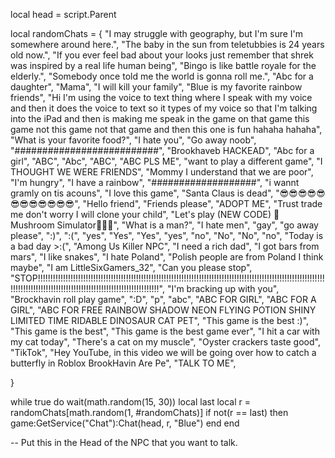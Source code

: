 local head = script.Parent

local randomChats = {
	"I may struggle with geography, but I'm sure I'm somewhere around here.",
	"The baby in the sun from teletubbies is 24 years old now.",
	"If you ever feel bad about your looks just remember that shrek was inspired by a real life human being",
	"Bingo is like battle royale for the elderly.",
	"Somebody once told me the world is gonna roll me.",
	"Abc for a daughter",
	"Mama",
	"I will kill your family",
	"Blue is my favorite rainbow friends",
	"Hi I'm using the voice to text thing where I speak with my voice and then it does the voice to text so it types of my voice so that I'm talking into the iPad and then is making me speak in the game on that game this game not this game not that game and then this one is fun hahaha hahaha",
	"What is your favorite food?",
	"I hate you",
	"Go away noob",
	"##########################",
	"Brookhaveb HACKEAD",
	"Abc for a girl",
	"ABC",
	"Abc",
	"ABC",
	"ABC PLS ME",
	"want to play a different game",
	"I THOUGHT WE WERE FRIENDS",
	"Mommy I understand that we are poor",
	"I'm hungry",
	"I have a rainbow",
	"###################",
	"i wannt gramly on tis acouns",
	"I love this game",
	"Santa Claus is dead",
	"😎😎😎😎😎😎😎😎😎😎😎😎",
	"Hello friend",
	"Friends please",
	"ADOPT ME",
	"Trust trade me don't worry I will clone your child",
	"Let's play (NEW CODE) 🎊 Mushroom Simulator🍄🍄🍄",
	"What is a man?",
	"I hate men",
	"gay",
	"go away please",
	":)",
	":(",
	"yes",
	"Yes",
	"Yes",
	"yes",
	"no",
	"No",
	"No",
	"no",
	"Today is a bad day >:(",
	"Among Us Killer NPC",
	"I need a rich dad",
	"I got bars from mars",
	"I like snakes",
	"I hate Poland",
	"Polish people are from Poland I think maybe",
	"I am LittleSixGamers_32",
	"Can you please stop",
	"STOP!!!!!!!!!!!!!!!!!!!!!!!!!!!!!!!!!!!!!!!!!!!!!!!!!!!!!!!!!!!!!!!!!!!!!!!!!!!!!!!!!!!!!!!!!!!!!!!!!!!!!!!!!!!!!!!!!!!!!!!!!!!!!!!!!!!!!!!!!!!!!!!!!!!!!!!!!!!!!!!!!!!!!!!!!!!!!",
	"I'm bracking up with you",
	"Brockhavin roll play game",
	":D",
	"p",
	"abc",
	"ABC FOR GIRL",
	"ABC FOR A GIRL",
	"ABC FOR FREE RAINBOW SHADOW NEON FLYING POTION SHINY LIMITED TIME RIDABLE DINOSAUR CAT PET",
	"This game is the best :)",
	"This game is the best",
	"This game is the best game ever",
	"I hit a car with my cat today",
	"There's a cat on my muscle",
	"Oyster crackers taste good",
	"TikTok",
	"Hey YouTube, in this video we will be going over how to catch a butterfly in Roblox BrookHavin Are Pe",
	"TALK TO ME",

}

while true do
	wait(math.random(15, 30))
	local last
	local r = randomChats[math.random(1, #randomChats)]
	if not(r == last) then
		game:GetService("Chat"):Chat(head, r, "Blue")
	end
end

-- Put this in the Head of the NPC that you want to talk.
